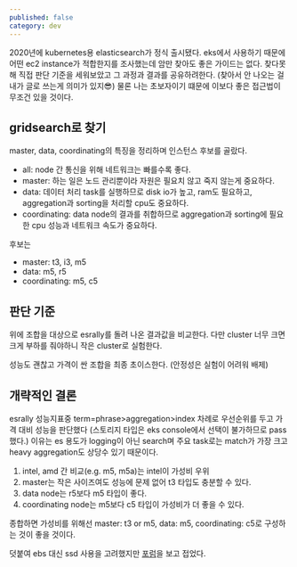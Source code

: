 ```yaml
---
published: false
category: dev
---
```

2020년에 kubernetes용 elasticsearch가 정식 출시됐다. eks에서 사용하기 때문에 어떤 ec2 instance가 적합한지를 조사했는데 암만 찾아도 좋은 가이드는 없다.
찾다못해 직접 판단 기준을 세워보았고 그 과정과 결과를 공유하려한다. (찾아서 안 나오는 걸 내가 글로 쓰는게 의미가 있지😎) 물론 나는 초보자이기 떄문에 이보다 좋은 접근법이 무조건 있을 것이다.

## gridsearch로 찾기

master, data, coordinating의 특징을 정리하며 인스턴스 후보를 골랐다.

* all: node 간 통신을 위해 네트워크는 빠를수록 좋다.
* master: 하는 일은 노드 관리뿐이라 자원은 필요치 않고 죽지 않는게 중요하다.
* data: 데이터 처리 task를 실행하므로 disk io가 높고, ram도 필요하고, aggregation과 sorting을 처리할 cpu도 중요하다.
* coordinating: data node의 결과를 취합하므로 aggregation과 sorting에 필요한 cpu 성능과 네트워크 속도가 중요하다.

후보는

* master: t3, i3, m5
* data: m5, r5
* coordinating: m5, c5

## 판단 기준

위에 조합을 대상으로 esrally를 돌려 나온 결과값을 비교한다.
다만 cluster 너무 크면 크게 부하를 줘야하니 작은 cluster로 실험한다.

성능도 괜찮고 가격이 싼 조합을 최종 초이스한다. (안정성은 실험이 어려워 배제)

## 개략적인 결론

esrally 성능지표중 term=phrase>aggregation>index 차례로 우선순위를 두고 가격 대비 성능을 판단했다 (스토리지 타입은 eks console에서 선택이 불가하므로 pass했다.)
이유는 es 용도가 logging이 아닌 search며 주요 task로는 match가 가장 크고 heavy aggregation도 상당수 있기 때문이다.

1. intel, amd 간 비교(e.g. m5, m5a)는 intel이 가성비 우위
2. master는 작은 사이즈여도 성능에 문제 없어 t3 타입도 충분할 수 있다.
3. data node는 r5보다 m5 타입이 좋다.
4. coordinating node는 m5보다 c5 타입이 가성비가 더 좋을 수 있다.

종합하면 가성비를 위해선 master: t3 or m5, data: m5, coordinating: c5로 구성하는 것이 좋을 것이다.

덧붙여 ebs 대신 ssd 사용을 고려했지만 [포럼](https://discuss.elastic.co/t/deploying-eck-on-aws-eks-with-i3-and-d2-instances-and-local-volumes/235223)을 보고 접었다.
